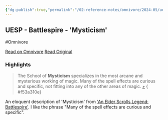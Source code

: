 ```yaml
---
{"dg-publish":true,"permalink":"/02-reference-notes/omnivore/2024-05/uesp-battlespire-mysticism/","title":"UESP - Battlespire - 'Mysticism'\n","metatags":{"description":"UESP article on the Mysticism skill in 'Battlespire'","og:image":"https://i.imgur.com/LmCg5HX.png"},"tags":["Far-From-the-Marsh","Mysticism","MW-May-Modathon-2024"]}
---
```



## UESP - Battlespire - 'Mysticism'
#Omnivore

[Read on Omnivore](https://omnivore.app/me/https-en-m-uesp-net-wiki-battlespire-mysticism-18fae25a28a)
[Read Original](https://en.m.uesp.net/wiki/Battlespire:Mysticism)

### Highlights

> The School of **Mysticism** specializes in the most arcane and mysterious working of magic. Many of the spell effects are curious and specific, not fitting into any of the other areas of magic. [⤴️](https://omnivore.app/me/https-en-m-uesp-net-wiki-battlespire-mysticism-18fae25a28a#f53a310e-b551-4e4c-befa-39a824e16074) 
{ #f53a310e}


An eloquent description of 'Mysticism' from ['An Elder Scrolls Legend: Battlespire'](https://en.m.uesp.net/wiki/Battlespire:Battlespire). I like the phrase "Many of the spell effects are curious and specific".

